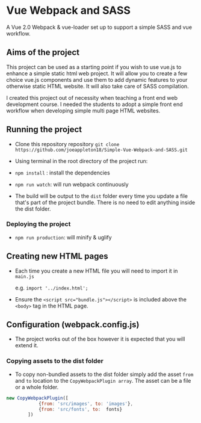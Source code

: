 # Vue Webpack and SASS

A Vue 2.0 Webpack & vue-loader set up to support a simple SASS and vue workflow. 

## Aims of the project

This project can be used as a starting point if you wish to use vue.js to enhance a simple static html web project. It will allow you to create a few choice vue.js components and use them to add dynamic features to your otherwise static HTML website. It will also take care of SASS compilation. 

I created this project out of necessity when teaching a front end web development course. I needed the students to adopt a simple front end workflow when developing simple multi page HTML websites. 

## Running the project 
- Clone this repository repository `git clone https://github.com/joeappleton18/Simple-Vue-Webpack-and-SASS.git`
- Using terminal in the root directory of the project run:
- `npm install`  : install the dependencies 
- `npm run watch`: will run webpack continuously 

- The build will be output to the `dist` folder every time you update a file that's part of the 
project bundle. There is no need to edit anything inside the dist folder. 

### Deploying the project 

- `npm run production`: will minify & uglify  


## Creating new HTML pages

- Each time you create a new HTML file you will need to import it in `main.js`

  e.g. ``import '../index.html';``

- Ensure the `<script src="bundle.js"></script>` is included above the `<body>` tag in the HTML page.


## Configuration (webpack.config.js)

- The project works out of the box however it is expected that you will extend it.  

### Copying assets to the dist folder 

- To copy non-bundled assets to the dist folder simply add the asset `from` and `to` location to the `CopyWebpackPlugin array`. The asset can be a file or a whole folder. 

```javascript
new CopyWebpackPlugin([
            {from: 'src/images', to: 'images'},
            {from: 'src/fonts', to:  fonts}
        ])
```

























